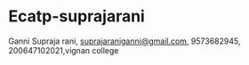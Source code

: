 # Ecatp-suprajarani
Ganni Supraja rani, suprajaraniganni@gmail.com, 9573682945, 200647102021,vignan college
